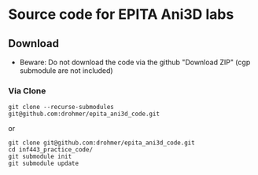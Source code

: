# Source code for EPITA Ani3D labs

## Download

* Beware: Do not download the code via the github "Download ZIP" (cgp submodule are not included)

### Via Clone

```
git clone --recurse-submodules git@github.com:drohmer/epita_ani3d_code.git
```

or 

```
git clone git@github.com:drohmer/epita_ani3d_code.git
cd inf443_practice_code/
git submodule init
git submodule update
```